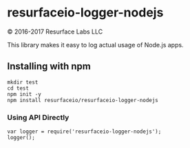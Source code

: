 # resurfaceio-logger-nodejs
&copy; 2016-2017 Resurface Labs LLC

This library makes it easy to log actual usage of Node.js apps.

## Installing with npm

```
mkdir test
cd test
npm init -y
npm install resurfaceio/resurfaceio-logger-nodejs
```

### Using API Directly

```
var logger = require('resurfaceio-logger-nodejs');
logger();
```
